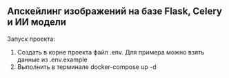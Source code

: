 ## Апскейлинг изображений на базе Flask, Celery и ИИ модели

Запуск проекта:
1. Создать в корне проекта файл .env. Для примера можно взять данные из .env.example
2. Выполнить в терминале docker-compose up -d